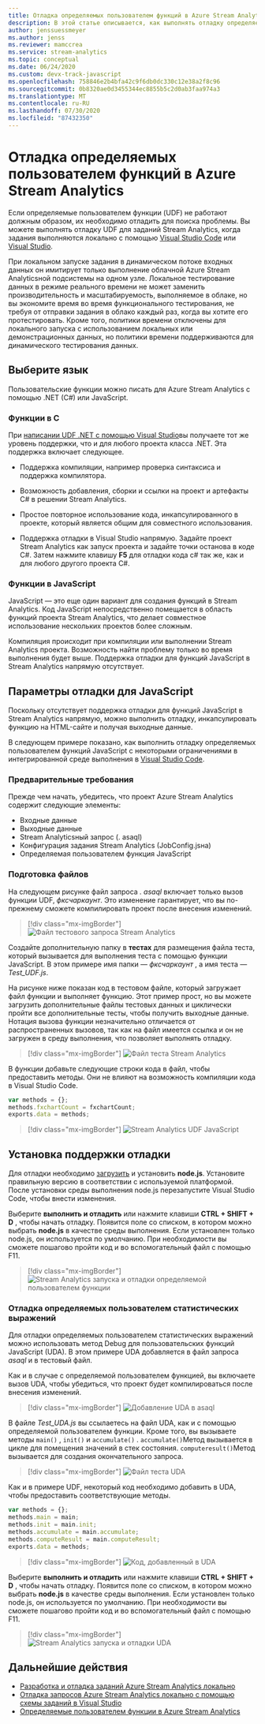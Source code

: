 ```yaml
---
title: Отладка определяемых пользователем функций в Azure Stream Analytics
description: В этой статье описывается, как выполнять отладку определяемых пользователем функций в Azure Stream Analytics.
author: jenssuessmeyer
ms.author: jenss
ms.reviewer: mamccrea
ms.service: stream-analytics
ms.topic: conceptual
ms.date: 06/24/2020
ms.custom: devx-track-javascript
ms.openlocfilehash: 758846e2b4bfa42c9f6db0dc330c12e38a2f8c96
ms.sourcegitcommit: 0b8320ae0d3455344ec8855b5c2d0ab3faa974a3
ms.translationtype: MT
ms.contentlocale: ru-RU
ms.lasthandoff: 07/30/2020
ms.locfileid: "87432350"
---
```

# <a name="debug-user-defined-functions-in-azure-stream-analytics"></a>Отладка определяемых пользователем функций в Azure Stream Analytics 

Если определяемые пользователем функции (UDF) не работают должным образом, их необходимо отладить для поиска проблемы. Вы можете выполнять отладку UDF для заданий Stream Analytics, когда задания выполняются локально с помощью [Visual Studio Code](visual-studio-code-local-run-live-input.md) или [Visual Studio](stream-analytics-vs-tools-local-run.md).

При локальном запуске задания в динамическом потоке входных данных он имитирует только выполнение облачной Azure Stream Analyticsной подсистемы на одном узле. Локальное тестирование данных в режиме реального времени не может заменить производительность и масштабируемость, выполняемое в облаке, но вы экономите время во время функционального тестирования, не требуя от отправки задания в облако каждый раз, когда вы хотите его протестировать. Кроме того, политики времени отключены для локального запуска с использованием локальных или демонстрационных данных, но политики времени поддерживаются для динамического тестирования данных.

## <a name="pick-your-language"></a>Выберите язык

Пользовательские функции можно писать для Azure Stream Analytics с помощью .NET (C#) или JavaScript. 

### <a name="functions-in-c"></a>Функции в C # 

При [написании UDF .NET с помощью Visual Studio](stream-analytics-edge-csharp-udf-methods.md)вы получаете тот же уровень поддержки, что и для любого проекта класса .NET. Эта поддержка включает следующее.

* Поддержка компиляции, например проверка синтаксиса и поддержка компилятора.

* Возможность добавления, сборки и ссылки на проект и артефакты C# в решении Stream Analytics. 

* Простое повторное использование кода, инкапсулированного в проекте, который является общим для совместного использования. 

* Поддержка отладки в Visual Studio напрямую. Задайте проект Stream Analytics как запуск проекта и задайте точки останова в коде C#. Затем нажмите клавишу **F5** для отладки кода c# так же, как и для любого другого проекта C#. 

### <a name="functions-in-javascript"></a>Функции в JavaScript

JavaScript — это еще один вариант для создания функций в Stream Analytics. Код JavaScript непосредственно помещается в область функций проекта Stream Analytics, что делает совместное использование нескольких проектов более сложным.

Компиляция происходит при компиляции или выполнении Stream Analytics проекта. Возможность найти проблему только во время выполнения будет выше. Поддержка отладки для функций JavaScript в Stream Analytics напрямую отсутствует.

## <a name="debug-options-for-javascript"></a>Параметры отладки для JavaScript

Поскольку отсутствует поддержка отладки для функций JavaScript в Stream Analytics напрямую, можно выполнить отладку, инкапсулировать функцию на HTML-сайте и получая выходные данные.

В следующем примере показано, как выполнить отладку определяемых пользователем функций JavaScript с некоторыми ограничениями в интегрированной среде выполнения в [Visual Studio Code](quick-create-vs-code.md).

### <a name="prerequisites"></a>Предварительные требования

Прежде чем начать, убедитесь, что проект Azure Stream Analytics содержит следующие элементы:

* Входные данные 
* Выходные данные 
* Stream Analyticsный запрос (. asaql) 
* Конфигурация задания Stream Analytics (JobConfig.jsна)
* Определяемая пользователем функция JavaScript

### <a name="prepare-files"></a>Подготовка файлов

На следующем рисунке файл запроса *. asaql* включает только вызов функции UDF, *фксчаркаунт*. Это изменение гарантирует, что вы по-прежнему сможете компилировать проект после внесения изменений.

> [!div class="mx-imgBorder"]
> ![Файл тестового запроса Stream Analytics](./media/debug-user-defined-functions/asaql-file.png)

Создайте дополнительную папку в **тестах** для размещения файла теста, который вызывается для выполнения теста с помощью функции JavaScript. В этом примере имя папки — *фксчаркаунт* , а имя теста — *Test_UDF.js*. 

На рисунке ниже показан код в тестовом файле, который загружает файл функции и выполняет функцию. Этот пример прост, но вы можете загрузить дополнительные файлы тестовых данных и циклически пройти все дополнительные тесты, чтобы получить выходные данные. Нотация вызова функции незначительно отличается от распространенных вызовов, так как на файл имеется ссылка и он не загружен в среду выполнения, что позволяет выполнять отладку. 

> [!div class="mx-imgBorder"]
> ![Файл теста Stream Analytics](./media/debug-user-defined-functions/test-file.png)

В функции добавьте следующие строки кода в файл, чтобы предоставить методы. Они не влияют на возможность компиляции кода в Visual Studio Code.

```javascript
var methods = {};
methods.fxchartCount = fxchartCount;
exports.data = methods;
``` 

> [!div class="mx-imgBorder"]
> ![Stream Analytics UDF JavaScript](./media/debug-user-defined-functions/udf-file.png)
  
## <a name="install-debug-support"></a>Установка поддержки отладки

Для отладки необходимо [загрузить](https://nodejs.org/en/download/) и установить **node.js**. Установите правильную версию в соответствии с используемой платформой. После установки среды выполнения node.js перезапустите Visual Studio Code, чтобы внести изменения. 

Выберите **выполнить и отладить** или нажмите клавиши **CTRL + SHIFT + D** , чтобы начать отладку. Появится поле со списком, в котором можно выбрать **node.js** в качестве среды выполнения. Если установлен только node.js, он используется по умолчанию. При необходимости вы сможете пошагово пройти код и во вспомогательный файл с помощью F11. 

> [!div class="mx-imgBorder"]
> ![Stream Analytics запуска и отладки определяемой пользователем функции](./media/debug-user-defined-functions/run-debug-udf.png)

### <a name="debug-user-defined-aggregates"></a>Отладка определяемых пользователем статистических выражений 

Для отладки определяемых пользователем статистических выражений можно использовать метод Debug для пользовательских функций JavaScript (UDA). В этом примере UDA добавляется в файл запроса *asaql* и в тестовый файл.

Как и в случае с определяемой пользователем функцией, вы включаете вызов UDA, чтобы убедиться, что проект будет компилироваться после внесения изменений. 

> [!div class="mx-imgBorder"]
> ![Добавление UDA в asaql](./media/debug-user-defined-functions/asaql-uda.png)

В файле *Test_UDA.js* вы ссылаетесь на файл UDA, как и с помощью определяемой пользователем функции. Кроме того, вы вызываете методы `main()` , `init()` и `accumulate()` . `accumulate()`Метод вызывается в цикле для помещения значений в стек состояния. `computeresult()`Метод вызывается для создания окончательного запроса. 

> [!div class="mx-imgBorder"]
> ![Файл теста UDA](./media/debug-user-defined-functions/uda-test.png)

Как и в примере UDF, некоторый код необходимо добавить в UDA, чтобы предоставить соответствующие методы.

```javascript
var methods = {};
methods.main = main;
methods.init = main.init;
methods.accumulate = main.accumulate;
methods.computeResult = main.computeResult;
exports.data = methods;
``` 

> [!div class="mx-imgBorder"]
> ![Код, добавленный в UDA](./media/debug-user-defined-functions/uda-expose-methods.png)

Выберите **выполнить и отладить** или нажмите клавиши **CTRL + SHIFT + D** , чтобы начать отладку. Появится поле со списком, в котором можно выбрать **node.js** в качестве среды выполнения. Если установлен только node.js, он используется по умолчанию. При необходимости вы сможете пошагово пройти код и во вспомогательный файл с помощью F11.

> [!div class="mx-imgBorder"]
> ![Stream Analytics запуска и отладки UDA](./media/debug-user-defined-functions/run-debug-uda.png)


## <a name="next-steps"></a>Дальнейшие действия

* [Разработка и отладка заданий Azure Stream Analytics локально](develop-locally.md)
* [Отладка запросов Azure Stream Analytics локально с помощью схемы заданий в Visual Studio](debug-locally-using-job-diagram.md)
* [Определяемые пользователем функции в Azure Stream Analytics](functions-overview.md)
 
